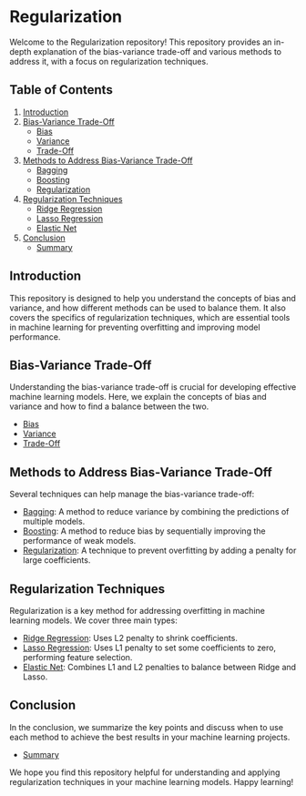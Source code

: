 # Regularization

Welcome to the Regularization repository! This repository provides an in-depth explanation of the bias-variance trade-off and various methods to address it, with a focus on regularization techniques. 

## Table of Contents

1. [Introduction](#introduction)
2. [Bias-Variance Trade-Off](#bias-variance-trade-off)
    - [Bias](./BiasVarianceTradeOff/bias.md)
    - [Variance](./BiasVarianceTradeOff/variance.md)
    - [Trade-Off](./BiasVarianceTradeOff/trade_off.md)
3. [Methods to Address Bias-Variance Trade-Off](#methods-to-address-bias-variance-trade-off)
    - [Bagging](./Methods/Bagging/bagging.md)
    - [Boosting](./Methods/Boosting/boosting.md)
    - [Regularization](./Methods/Regularization/regularization.md)
4. [Regularization Techniques](#regularization-techniques)
    - [Ridge Regression](./RegularizationTechniques/Ridge/explanation.md)
    - [Lasso Regression](./RegularizationTechniques/Lasso/explanation.md)
    - [Elastic Net](./RegularizationTechniques/ElasticNet/explanation.md)
5. [Conclusion](#conclusion)
    - [Summary](./Conclusion/summary.md)

## Introduction

This repository is designed to help you understand the concepts of bias and variance, and how different methods can be used to balance them. It also covers the specifics of regularization techniques, which are essential tools in machine learning for preventing overfitting and improving model performance.

## Bias-Variance Trade-Off

Understanding the bias-variance trade-off is crucial for developing effective machine learning models. Here, we explain the concepts of bias and variance and how to find a balance between the two.

- [Bias](./BiasVarianceTradeOff/bias.md)
- [Variance](./BiasVarianceTradeOff/variance.md)
- [Trade-Off](./BiasVarianceTradeOff/trade_off.md)

## Methods to Address Bias-Variance Trade-Off

Several techniques can help manage the bias-variance trade-off:

- [Bagging](./Methods/Bagging/bagging.md): A method to reduce variance by combining the predictions of multiple models.
- [Boosting](./Methods/Boosting/boosting.md): A method to reduce bias by sequentially improving the performance of weak models.
- [Regularization](./Methods/Regularization/regularization.md): A technique to prevent overfitting by adding a penalty for large coefficients.

## Regularization Techniques

Regularization is a key method for addressing overfitting in machine learning models. We cover three main types:

- [Ridge Regression](./RegularizationTechniques/Ridge/explanation.md): Uses L2 penalty to shrink coefficients.
- [Lasso Regression](./RegularizationTechniques/Lasso/explanation.md): Uses L1 penalty to set some coefficients to zero, performing feature selection.
- [Elastic Net](./RegularizationTechniques/ElasticNet/explanation.md): Combines L1 and L2 penalties to balance between Ridge and Lasso.

## Conclusion

In the conclusion, we summarize the key points and discuss when to use each method to achieve the best results in your machine learning projects.

- [Summary](./Conclusion/summary.md)

We hope you find this repository helpful for understanding and applying regularization techniques in your machine learning models. Happy learning!

